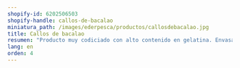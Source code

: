 ```yaml
---
shopify-id: 6202506503
shopify-handle: callos-de-bacalao
miniatura_path: /images/ederpesca/productos/callosdebacalao.jpg
title: Callos de bacalao
resumen: "Producto muy codiciado con alto contenido en gelatina. Envasado: bandeja de 1 kg aprox."
lang: en
orden: 4
---
```

